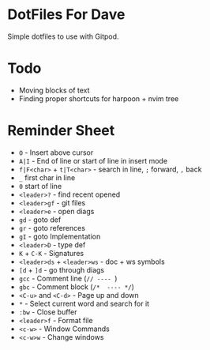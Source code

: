 # DotFiles For Dave

Simple dotfiles to use with Gitpod. 

# Todo

- Moving blocks of text
- Finding proper shortcuts for harpoon + nvim tree

# Reminder Sheet

- `O` - Insert above cursor
- `A|I` - End of line or start of line in insert mode
- `f|F<char>` + `t|T<char>` - search in line, `;` forward, `,` back
- `_` first char in line
- `0` start of line
- `<leader>?` - find recent opened
- `<leader>gf` - git files
- `<leader>e` - open diags
- `gd` - goto def
- `gr` - goto references
- `gI` - goto Implementation
- `<leader>D` - type def
- `K` + `C-K` - Signatures
- `<leader>ds` + `<leader>ws` - doc + ws symbols
- `[d` + `]d` - go through diags
- `gcc` - Comment line (`// ---- `)
- `gbc` - Comment block (`/*  ---- */`)
- `<C-u>` and `<C-d>` - Page up and down
- `*` - Select current word and search for it
- `:bw` - Close buffer
- `<leader>f` - Format file
- `<c-w>` - Window Commands
- `<c-w>w` - Change windows


